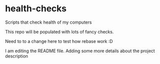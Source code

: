 # health-checks
Scripts that check health of my computers

This repo will be populated with lots of fancy checks.

Need to to a change here to test how rebase work :D

I am editing the README file. Adding some more details about the project description
